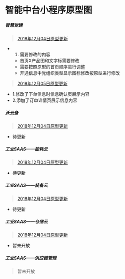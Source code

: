 # 智能中台小程序原型图

##### 智慧党建

> [2018年12月04日原型更新](./zhdj/zhdj20181204)

* 1. 需要修改的内容
   -  首页X产品图和文字标需要修改
   -  需要按照原型的首页顺序进行调整
   -  开通信息中党组织类型显示图标修改按原型进行修改
  
> [2018年12月05日原型更新](./zhdj/zhdj20181205)

* 1.修改了下单信息时信息确认页展示内容
* 2.添加了订单详情页展示信息内容




##### 沃云备

> [2018年12月04日原型更新](./wyb/wyb20181204)

* 待更新



##### 工业SAAS——能耗云

> [2018年12月04日原型更新](./nhy/nhy20181204)

* 待更新




##### 工业SAAS——装备云

> [2018年12月04日原型更新](./zby/zby20181204)

* 待更新




##### 工业SAAS——仓储云

> [2018年12月04日原型更新](./ccy/ccy20181204)

* 暂未开放


##### 工业SAAS——供应链管理

> 暂未开放

